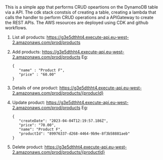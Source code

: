 This is a simple app that performs CRUD opeartions on the DynamoDB table via a API. The cdk stack constsis of creating a table, creating a lambda that calls the handler to perform CRUD operations and a APIGateway to create the REST APIs. The AWS resources are deployed using CDK and github workflows.

1. List all products:
   https://g3e5dthht4.execute-api.eu-west-2.amazonaws.com/prod/products

2. Add products:
   https://g3e5dthht4.execute-api.eu-west-2.amazonaws.com/prod/products
   Eg:
   ```
   {
      "name" : "Product F",
      "price" : "60.00"
   }
   ```

3. Details of one product:
   https://g3e5dthht4.execute-api.eu-west-2.amazonaws.com/prod/products/{producId}

4. Update product:
   https://g3e5dthht4.execute-api.eu-west-2.amazonaws.com/prod/products
   Eg:
   ```
   {
      "createDate": "2023-04-04T12:19:57.186Z",
      "price": "70.00",
      "name": "Product F",
      "productId": "89976337-d268-4464-9b9e-8f3b58881aeb"
   }
   ```
5. Delete product:
   https://g3e5dthht4.execute-api.eu-west-2.amazonaws.com/prod/products/{productId}
